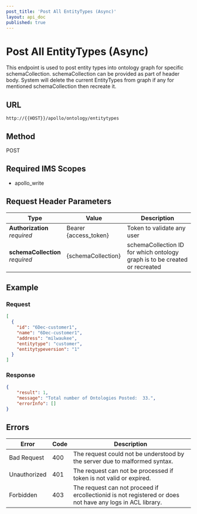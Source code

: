 ```yaml
---
post_title: 'Post All EntityTypes (Async)'
layout: api_doc
published: true
---
```

# Post All EntityTypes (Async)

This endpoint is used to post entity types into ontology graph for specific schemaCollection. schemaCollection can be provided as part of header body. System will delete the current EntityTypes from graph if any for mentioned schemaCollection then recreate it.

## URL

`http://{{HOST}}/apollo/ontology/entitytypes`

## Method

<div class="post">POST</div>

## Required IMS Scopes

* apollo_write

## Request Header Parameters

|Type|Value|Description|
|---|---|---|
|**Authorization** <br>*required*|Bearer {access_token}|Token to validate any user|
|**schemaCollection** <br>*required*|{schemaCollection}|schemaCollection ID for which ontology graph is to be created or recreated|

## Example

### Request

```json
[
  {
    "id": "6Dec-customer1",
    "name": "6Dec-customer1",
    "address": "milwaukee",
    "entitytype": "customer",
    "entitytypeversion": "1"
  }
]
```

### Response

```json
{
    "result": 1,
    "message": "Total number of Ontologies Posted:  33.",
    "errorInfo": []
}
```

## Errors

|Error|Code|Description|
|---|---|---|
|Bad Request | 400| The request could not be understood by the server due to malformed syntax. |
|Unauthorized | 401| The request can not be processed if token is not valid or expired. |
|Forbidden | 403| The request can not proceed if ercollectionid is not registered or does not have any logs in ACL library. |
